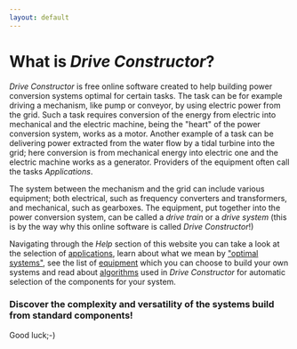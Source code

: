 ```yaml
---
layout: default
---
```


# What is *Drive Constructor*?

*Drive Constructor* is free online software created to help building power conversion systems optimal for certain tasks. The task can be for example driving a mechanism, like pump or conveyor, by using electric power from the grid. Such a task requires conversion of the energy from electric into mechanical and the electric machine, being the "heart" of the power conversion system, works as a motor. Another example of a task can be delivering power extracted from the water flow by a tidal turbine into the grid; here conversion is from mechanical energy into electric one and the electric machine works as a generator. Providers of the equipment often call the tasks *Applications*.

The system between the mechanism and the grid can include various equipment; both electrical, such as frequency converters and transformers, and mechanical, such as gearboxes. The equipment, put together into the power conversion system, can be called a *drive train* or a *drive system* (this is by the way why this online software is called *Drive Constructor*!) 

Navigating through the *Help* section of this website you can take a look at the selection of [applications](applications/overview.html), learn about what we mean by ["optimal systems"](applications/overview.html), see the list of [equipment](equipment/equipment.html) which you can choose to build your own systems and read about [algorithms](algorithms/algorithms.html) used in *Drive Constructor* for automatic selection of the components for your system. 

### Discover the complexity and versatility of the systems build from standard components!

Good luck;-)
